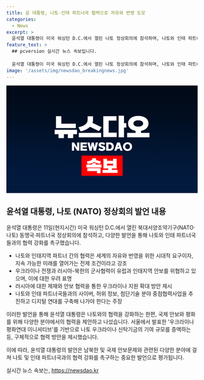 ```yaml
---
title: 윤 대통령, 나토-인태 파트너국 협력으로 자유와 번영 도모
categories:
  - News
excerpt: >
  윤석열 대통령이 미국 워싱턴 D.C.에서 열린 나토 정상회의에 참석하며, 나토와 인태 파트너국 간의 협력 강화 필요성을 강조했다. 또한, 우크라이나에 대한 지원을 확대하고, 사이버안보 강화를 위한 행동을 적극적으로 추진할 것을 밝혔다. 이번 정상회의에서는 중점협력사업과 디지털 연대를 강조하면서, 나토와 인태 파트너국들의 공고한 연대를 통해 번영의 미래를 열어가기를 바란다.
feature_text: >
  ## pcversion 실시간 뉴스 속보입니다.

  윤석열 대통령이 미국 워싱턴 D.C.에서 열린 나토 정상회의에 참석하며, 나토와 인태 파트너국 간의 협력 강화 필요성을 강조했다. 또한, 우크라이나에 대한 지원을 확대하고, 사이버안보 강화를 위한 행동을 적극적으로 추진할 것을 밝혔다. 이번 정상회의에서는 중점협력사업과 디지털 연대를 강조하면서, 나토와 인태 파트너국들의 공고한 연대를 통해 번영의 미래를 열어가기를 바란다.
image: '/assets/img/newsdao_breakingnews.jpg'
---
```


<p><img src="/assets/img/newsdao_breakingnews.jpg" alt="pcversion 속보" /></p>

<h2 data-ke-size="size26">윤석열 대통령, 나토 (NATO) 정상회의 발언 내용</h2>

<p>윤석열 대통령은 11일(현지시간) 미국 워싱턴 D.C.에서 열린 북대서양조약기구(NATO·나토) 동맹국·파트너국 정상회의에 참석하고, 다양한 발언을 통해 나토와 인태 파트너국들과의 협력 강화를 촉구했습니다.</p>

<ul>
  <li>나토와 인태지역 파트너 간의 협력은 세계의 자유와 번영을 위한 시대적 요구이자, 지속 가능한 미래를 열어가는 전제 조건이라고 강조</li>
  <li>우크라이나 전쟁과 러시아-북한의 군사협력이 유럽과 인태지역 안보를 위협하고 있으며, 이에 대한 우려 표명</li>
  <li>러시아에 대한 제재와 안보 협력을 통한 우크라이나 지원 확대 방안 제시</li>
  <li>나토와 인태 파트너국들과의 사이버, 허위 정보, 첨단기술 분야 중점협력사업을 추진하고 디지털 연대를 구축해 나가야 한다는 주장</li>
</ul>

<p>이러한 발언을 통해 윤석열 대통령은 나토와의 협력을 강화하는 한편, 국제 안보와 평화를 위해 다양한 분야에서의 협력을 제안하고 나섰습니다. 서울에서 발표한 '우크라이나 평화연대 이니셔티브'를 기반으로 나토 우크라이나 신탁기금의 기여 규모를 증액하는 등, 구체적으로 협력 방안을 제시했습니다. </p>

<p>이에 따라, 윤석열 대통령의 발언은 남북한 및 국제 안보문제와 관련된 다양한 분야에 걸쳐 나토 및 인태 파트너국과의 협력 강화를 촉구하는 중요한 발언으로 평가됩니다.</p>
실시간 뉴스 속보는, <a href="https://newsdao.kr" rel="dofollow">https://newsdao.kr</a>


